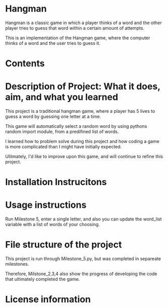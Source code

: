 # Hangman
Hangman is a classic game in which a player thinks of a word and the other player tries to guess that word within a certain amount of attempts.

This is an implementation of the Hangman game, where the computer thinks of a word and the user tries to guess it. 

# Contents 

# Description of Project: What it does, aim, and what you learned 

This project is a traditional hangman game, where a player has 5 lives to guess a word by guessing one letter at a time. 

This game will automatically select a random word by using pythons random import module, from a predifined list of words. 


I learned how to problem solve during this project and how coding a game is more complicated than I might have initially expected. 

Ulitmately, I'd like to improve upon this game, and will continue to refine this project. 

# Installation Instrucitons 

# Usage instructions 
Run Milestone 5, enter a single letter, and also you can update the word_list variable with a list of words of your choosing. 

# File structure of the project 

This project is run through Milestone_5.py, but was completed in separeate milestones. 

Therefore, Milstone_2,3,4 also show the progress of developing the code that ultimately completed the game.

# License information



